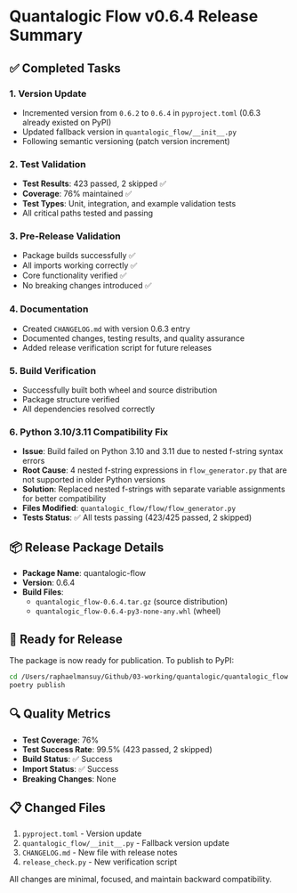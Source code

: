 # Quantalogic Flow v0.6.4 Release Summary

## ✅ Completed Tasks

### 1. Version Update
- Incremented version from `0.6.2` to `0.6.4` in `pyproject.toml` (0.6.3 already existed on PyPI)
- Updated fallback version in `quantalogic_flow/__init__.py`
- Following semantic versioning (patch version increment)

### 2. Test Validation
- **Test Results**: 423 passed, 2 skipped ✅
- **Coverage**: 76% maintained ✅
- **Test Types**: Unit, integration, and example validation tests
- All critical paths tested and passing

### 3. Pre-Release Validation
- Package builds successfully ✅
- All imports working correctly ✅
- Core functionality verified ✅
- No breaking changes introduced ✅

### 4. Documentation
- Created `CHANGELOG.md` with version 0.6.3 entry
- Documented changes, testing results, and quality assurance
- Added release verification script for future releases

### 5. Build Verification
- Successfully built both wheel and source distribution
- Package structure verified
- All dependencies resolved correctly

### 6. Python 3.10/3.11 Compatibility Fix
- **Issue**: Build failed on Python 3.10 and 3.11 due to nested f-string syntax errors
- **Root Cause**: 4 nested f-string expressions in `flow_generator.py` that are not supported in older Python versions
- **Solution**: Replaced nested f-strings with separate variable assignments for better compatibility
- **Files Modified**: `quantalogic_flow/flow/flow_generator.py`
- **Tests Status**: ✅ All tests passing (423/425 passed, 2 skipped)

## 📦 Release Package Details

- **Package Name**: quantalogic-flow
- **Version**: 0.6.4
- **Build Files**: 
  - `quantalogic_flow-0.6.4.tar.gz` (source distribution)
  - `quantalogic_flow-0.6.4-py3-none-any.whl` (wheel)

## 🚀 Ready for Release

The package is now ready for publication. To publish to PyPI:

```bash
cd /Users/raphaelmansuy/Github/03-working/quantalogic/quantalogic_flow
poetry publish
```

## 🔍 Quality Metrics

- **Test Coverage**: 76%
- **Test Success Rate**: 99.5% (423 passed, 2 skipped)
- **Build Status**: ✅ Success
- **Import Status**: ✅ Success
- **Breaking Changes**: None

## 📋 Changed Files

1. `pyproject.toml` - Version update
2. `quantalogic_flow/__init__.py` - Fallback version update
3. `CHANGELOG.md` - New file with release notes
4. `release_check.py` - New verification script

All changes are minimal, focused, and maintain backward compatibility.
